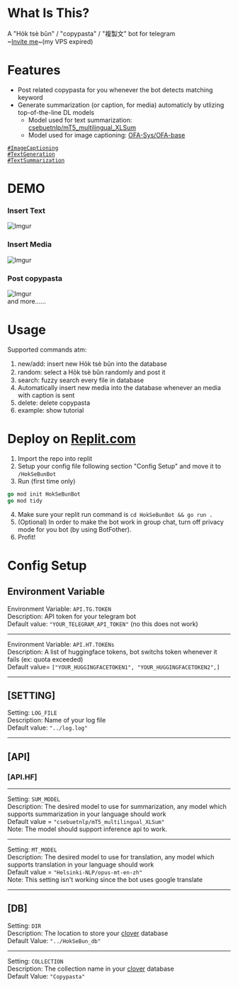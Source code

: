 # What Is This?
A "Ho̍k tsè bûn" / "copypasta" / "複製文" bot for telegram  
~[Invite me](https://t.me/HokTseBunBot)~(my VPS expired)  

# Features
* Post related copypasta for you whenever the bot detects matching keyword  
* Generate summarization (or caption, for media) automaticly by utlizing top-of-the-line DL models  
  * Model used for text summarization: [csebuetnlp/mT5_multilingual_XLSum](https://huggingface.co/csebuetnlp/mT5_multilingual_XLSum)  
  * Model used for image captioning: [OFA-Sys/OFA-base](https://huggingface.co/OFA-Sys/OFA-base)

[`#ImageCaptioning`](https://paperswithcode.com/task/image-captioning)  
[`#TextGeneration`](https://paperswithcode.com/task/text-generation)  
[`#TextSummarization`](https://paperswithcode.com/task/text-summarization)  

# DEMO
### Insert Text   
![Imgur](https://imgur.com/s2z5lsH.jpg)  
### Insert Media  
![Imgur](https://imgur.com/WYzxE6R.jpg)  
### Post copypasta
![Imgur](https://imgur.com/uKzFxLT.jpg)  
and more......  

# Usage  
Supported commands atm:  
1. new/add: insert new Ho̍k tsè bûn into the database  
1. random: select a Ho̍k tsè bûn randomly and post it  
1. search: fuzzy search every file in database  
1. Automatically insert new media into the database whenever an media with caption is sent  
1. delete: delete copypasta
1. example: show tutorial  

# Deploy on [Replit.com](http://replit.com/)
1. Import the repo into replit
2. Setup your config file following section "Config Setup" and move it to ``/HokSeBunBot``
3. Run (first time only)
```go
go mod init HokSeBunBot  
go mod tidy
```
4. Make sure your replit run command is ``cd HokSeBunBot && go run .``
5. (Optional) In order to make the bot work in group chat, turn off privacy mode for you bot (by using BotFother).
6. Profit!  


# Config Setup
## Environment Variable
Environment Variable: ``API.TG.TOKEN``  
Description: API token for your telegram bot  
Default value: ``"YOUR_TELEGRAM_API_TOKEN"`` (no this does not work)  

---

Environment Variable: ``API.HT.TOKENs``   
Description: A list of huggingface tokens, bot switchs token whenever it fails (ex: quota exceeded)  
Default value= ``["YOUR_HUGGINGFACETOKEN1", "YOUR_HUGGINGFACETOKEN2",]``  

---

## [SETTING]

Setting: ``LOG_FILE``  
Description: Name of your log file  
Default value: ``"../log.log"``  

---

## [API]
### [API.HF]

---

Setting: ``SUM_MODEL``  
Description: The desired model to use for summarization, any model which supports summarization in your language should work  
Default value = ``"csebuetnlp/mT5_multilingual_XLSum"``  
Note: The model should support inference api to work.  

---

Setting: ``MT_MODEL``  
Description: The desired model to use for translation, any model which supports translation in your language should work  
Default value = ``"Helsinki-NLP/opus-mt-en-zh"``  
Note: This setting isn't working since the bot uses google translate

---

## [DB]

Setting: ``DIR``   
Description: The location to store your [clover](https://github.com/ostafen/clover) database  
Default Value: ``"../HokSeBun_db"``  

---

Setting: ``COLLECTION``   
Description: The collection name in your [clover](https://github.com/ostafen/clover) database  
Default Value: ``"Copypasta"``  
